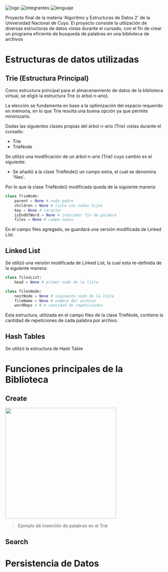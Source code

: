 ![logo](https://i.imgur.com/OL2NjvZ.jpg)
![integrantes](https://img.shields.io/badge/INTEGRANTES-GABRIEL%20P%C3%89REZ%20DIEZ%20%20y%20GABRIEL%20CARRILLO-blue?style=for-the-badge) ![lenguaje](https://img.shields.io/badge/-Python-f2ef3a?logo=python&logoColor=blue&style=for-the-badge)


Proyecto final de la materia 'Algoritmo y Estructuras de Datos 2' de la Universidad Nacional de Cuyo.
El proyecto consiste la utilización de diversas estructuras de datos vistas durante el cursado, con el fin de crear un programa eficiente de busqueda de palabras en una biblioteca de archivos

# Estructuras de datos utilizadas

## **Trie** (Estructura Principal)

Como estructura principal para el almacenamiento de datos de la biblioteca virtual, se eligió la estructura Trie (o árbol n-ario).

La elección se fundamenta en base a la optimización del espacio requerido en memoria, en lo que Trie resulta una buena opción ya que permite minimizarlo.

Dadas las siguientes clases propias del árbol n-ario (Trie) vistas durante el cursado:

* Trie
* TrieNode

Se utilizó una modificación de un árbol n-ario (Trie) cuyo cambio es el siguiente:

* Se añadió a la clase TrieNode() un campo extra, el cual se denomina 'files'.

Por lo que la clase TrieNode() modificada queda de la siguiente manera:

``` python
class TrieNode:
    parent = None # nodo padre
    children = None # lista con nodos hijos
    key = None # caracter
    isEndOfWord = None # indicador fin de palabra
    files = None # campo nuevo
```

En el campo files agregado, se guardará una versión modificada de Linked List.

## **Linked List**

Se utilizó una versión modificada de Linked List, la cual esta re-definida de la siguiente manera:

``` python
class filesList:
    head = None # primer nodo de la lista

class filesNode:
    nextNode = None # siguiente nodo de la lista
    fileName = None # nombre del archivo
    wordReps = 0 # cantidad de repeticiones
```

Esta estructura, utilizada en el campo files de la clase TrieNode, contiene la cantidad de repeticiones de cada palabra por archivo.

## **Hash Tables**

Se utilizó la estructura de Hash Table

# Funciones principales de la Biblioteca


## **Create**

<img src="https://i.imgur.com/cU9fi3p.gif" style="width: 350px"/>

> Ejemplo de inserción de palabras en el Trie

## **Search**

# Persistencia de Datos



<!-- ``` python
class Trie:
    root = None

class TrieNode:
    parent = None
    children = None
    key = None
    isEndOfWord = None
``` -->
<!-- La modificación del árbol n-ario (Trie) mencionada anteriormente consistirá en: -->
